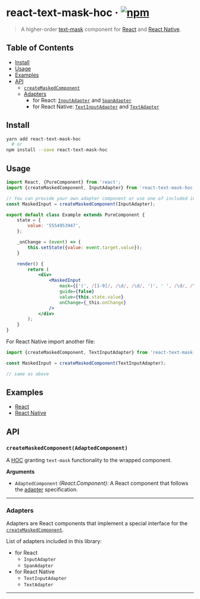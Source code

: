 # react-text-mask-hoc · [![npm](https://img.shields.io/npm/v/react-text-mask-hoc.svg)](https://npm.im/react-text-mask-hoc)

> A higher-order [text-mask](https://github.com/text-mask/text-mask) component for [React](https://facebook.github.io/react/) and [React Native](https://facebook.github.io/react-native/).

## Table of Contents

- [Install](#install)
- [Usage](#usage)
- [Examples](#examples)
- [API](#api)
  - [`createMaskedComponent`](#createmaskedcomponentwrappedcomponent)
  - [Adapters](#adapters)
    - for React: [`InputAdapter`](#inputadapter) and [`SpanAdapter`](#spanadapter)
    - for React Native: [`TextInputAdapter`](#textinputadapter) and [`TextAdapter`](#textadapter)

## Install

```bash
yarn add react-text-mask-hoc
  # or
npm install --save react-text-mask-hoc
```

## Usage

```jsx
import React, {PureComponent} from 'react';
import {createMaskedComponent, InputAdapter} from 'react-text-mask-hoc';

// You can provide your own adapter component or use one of included in the library.
const MaskedInput = createMaskedComponent(InputAdapter);

export default class Example extends PureComponent {
    state = {
        value: '5554953947',
    };

    _onChange = (event) => {
        this.setState({value: event.target.value});
    }

    render() {
        return (
            <div>
                <MaskedInput
                    mask={['(', /[1-9]/, /\d/, /\d/, ')', ' ', /\d/, /\d/, /\d/, '-', /\d/, /\d/, /\d/, /\d/]}
                    guide={false}
                    value={this.state.value}
                    onChange={_this.onChange}
                />
            </div>
        );
    }
}
```

For React Native import another file:
```jsx
import {createMaskedComponent, TextInputAdapter} from 'react-text-mask-hoc/ReactNative';

const MaskedInput = createMaskedComponent(TextInputAdapter);

// same as above
```

## Examples

- [React](https://github.com/Vlad-Zhukov/react-text-mask-hoc/tree/master/examples/react-app/)
- [React Native](https://github.com/Vlad-Zhukov/react-text-mask-hoc/tree/master/examples/ReactNativeApp/)

## API

### `createMaskedComponent(AdaptedComponent)`

A [HOC](https://facebook.github.io/react/docs/higher-order-components.html) granting `text-mask` functionality to the wrapped component.

__Arguments__

- `AdaptedComponent` _(React.Component)_: A React component that follows the [adapter](#adapters) specification.

---

### Adapters

Adapters are React components that implement a special interface for the [`createMaskedComponent`](#createmaskedcomponentwrappedcomponent).

List of adapters included in this library:

- for React
  - `InputAdapter`
  - `SpanAdapter`
- for React Native
  - `TextInputAdapter`
  - `TextAdapter`

---
